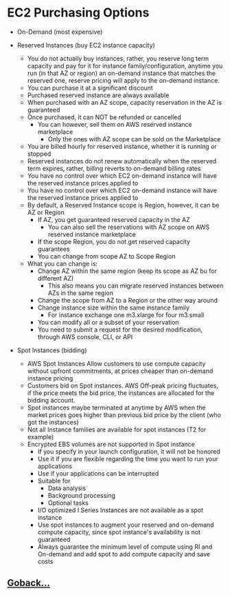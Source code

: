# EC2 Purchasing Options

- On-Demand (most expensive)

- Reserved Instances (buy EC2 instance capacity)

  - You do not actually buy instances, rather, you reserve long term capacity and pay for it for instance family/configuration, anytime you run (in that AZ or region) an on-demand instance that matches the reserved one, reserve pricing will apply to the on-demand instance.
  - You can purchase it at a significant discount
  - Purchased reserved instance are always available
  - When purchased with an AZ scope, capacity reservation in the AZ is guaranteed
  - Once purchased, it can NOT be refunded or cancelled
    - You can however, sell them on AWS reserved instance marketplace
      - Only the ones with AZ scope can be sold on the Marketplace
  - You are billed hourly for reserved instance, whether it is running or stopped
  - Reserved instances do not renew automatically when the reserved term expires, rather, billing reverts to on-demand billing rates
  - You have no control over which EC2 on-demand instance will have the reserved instance prices applied to
  - You have no control over which EC2 on-demand instance will have the reserved instance prices applied to
  - By default, a Reserved Instance scope is Region, however, it can be AZ or Region
    - If AZ, you get guaranteed reserved capacity in the AZ
      - You can also sell the reservations with AZ scope on AWS reserved instance marketplace
    - If the scope Region, you do not get reserved capacity guarantees
    - You can change from scope AZ to Scope Region
  - What you can change is:
    - Change AZ within the same region (keep its scope as AZ bu for different AZ)
      - This also means you can migrate reserved instances between AZs in the same region
    - Change the scope from AZ to a Region or the other way around
    - Change instance size within the same instance family
      - For instance exchange one m3.xlarge for four m3.small
    - You can modify all or a subset of your reservation
    - You need to submit a request for the desired modification, through AWS console, CLI, or API

- Spot Instances (bidding)
  - AWS Spot Instances Allow customers to use compute capacity without upfront commitments, at prices cheaper than on-demand instance pricing
  - Customers bid on Spot instances. AWS Off-peak pricing fluctuates, if the price meets the bid price, the instances are allocated for the bidding account.
  - Spot instances maybe terminated at anytime by AWS when the market prices goes higher than previous bid price by the client (who got the instances)
  - Not all Instance families are available for spot instances (T2 for example)
  - Encrypted EBS volumes are not supported in Spot instance
    - If you specify in your launch configuration, it will not be honored
    - Use it if you are flexible regarding the time you want to run your applications
    - Use if your applications can be interrupted
    - Suitable for
      - Data analysis
      - Background processing
      - Optional tasks
    - I/O optimized I Series Instances are not available as a spot instance
    - Use spot instances to augment your reserved and on-demand compute capacity, since spot instance's availability is not guaranteed
    - Always guarantee the minimum level of compute using RI and On-demand and add spot to add compute capacity and save costs

## [Goback...](./index.md)